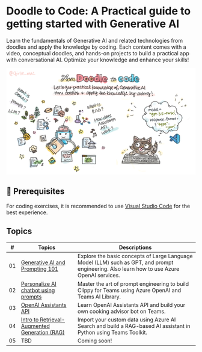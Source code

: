 
# Doodle to Code: A Practical guide to getting started with Generative AI

Learn the fundamentals of Generative AI and related technologies from doodles and apply the knowledge by coding. Each content comes with a video, conceptual doodles, and hands-on projects to build a practical app with conversational AI. Optimize your knowledge and enhance your skills!

![Doodle to Code teaser illustration](images/doodle-to-code.png)

## 🌱 Prerequisites

For coding exercises, it is recommended to use [Visual Studio Code](https://code.visualstudio.com/) for the best experience. 

## Topics

| # | Topics       | Descriptions |
|---|--------------|--------------|
| 01 | [Generative AI and Prompting 101](01-intro-genai/README.md)  | Explore the basic concepts of Large Language Model (LLM) such as GPT, and prompt engineering. Also learn how to use Azure OpenAI services. |
| 02 | [Personalize AI chatbot using prompts](02-clippy/README.md) | Master the art of prompt engineering to build Clippy for Teams using Azure OpenAI and Teams AI Library. |
| 03 | [OpenAI Assistants API](03-assistants-api/README.md) | Learn OpenAI Assistants API and build your own cooking advisor bot on Teams. |
| 04 | [Intro to Retrieval-Augmented Generation (RAG)](04-rag/README.md)  | Import your custom data using Azure AI Search and build a RAG-based AI assistant in Python using Teams Toolkit. |
| 05 | TBD | Coming soon! |
